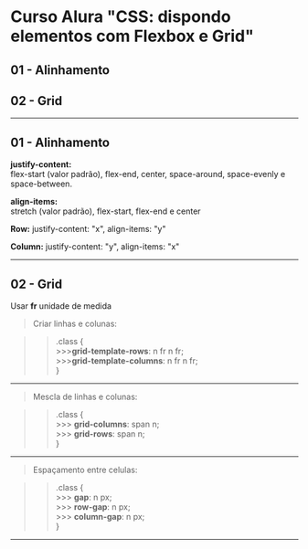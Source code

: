 # Curso Alura "CSS: dispondo elementos com Flexbox e Grid"  

## 01 - Alinhamento
## 02 - Grid  

----------------------------------------  

## 01 - Alinhamento  
  
**justify-content:**    
flex-start (valor padrão), flex-end, center, space-around, space-evenly e space-between.  

**align-items:**  
stretch (valor padrão), flex-start, flex-end e center  

**Row:** justify-content: "x", align-items: "y"

**Column:** justify-content: "y", align-items: "x"

----------------------------------------  

## 02 - Grid

Usar **fr** unidade de medida 

> Criar linhas e colunas:  

>> .class {  
    >>>**grid-template-rows**: n fr n fr;  
    >>>**grid-template-columns**: n fr n fr;   
  >>}  
  
----------------------------------------  
  
> Mescla de linhas e colunas:

>> .class {   
    >>> **grid-columns**: span n;  
    >>> **grid-rows**: span n;  
  >> }  
  
----------------------------------------  
  
> Espaçamento entre celulas: 

>> .class {  
    >>> **gap**: n px;  
    >>> **row-gap**: n px;    
    >>> **column-gap**: n px;  
  >> }  
  
---------------------------------------- 

